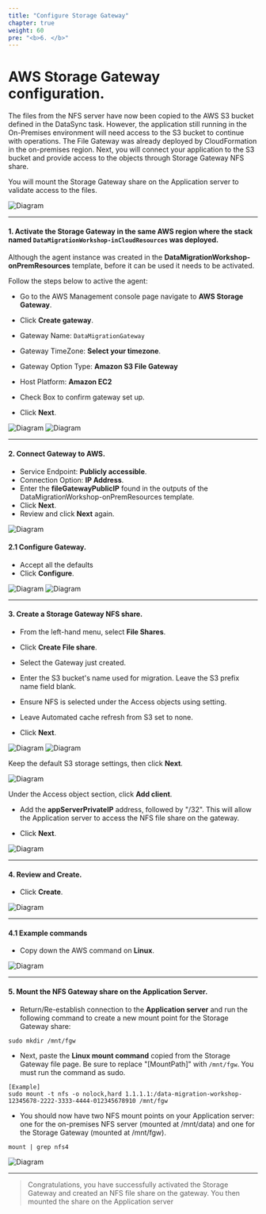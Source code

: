 ```yaml
---
title: "Configure Storage Gateway"
chapter: true
weight: 60
pre: "<b>6. </b>"
---
```


# AWS Storage Gateway configuration.

The files from the NFS server have now been copied to the AWS S3 bucket defined in the DataSync task. However, the application still running in the On-Premises environment will need access to the S3 bucket to continue with operations. The File Gateway was already deployed by CloudFormation in the on-premises region. Next, you will connect your application to the S3 bucket and provide access to the objects through Storage Gateway NFS share.

You will mount the Storage Gateway share on the Application server to validate access to the files.

![Diagram](/images/sgw1.png)

---

#### 1. Activate the Storage Gateway in the same AWS region where the stack named ```DataMigrationWorkshop-inCloudResources``` was deployed.

Although the agent instance was created in the **DataMigrationWorkshop-onPremResources** template, before it can be used it needs to be activated. 

Follow the steps below to active the agent:

- Go to the AWS Management console page navigate to **AWS Storage Gateway**.

- Click **Create gateway**.

- Gateway Name: <code>DataMigrationGateway</code>

- Gateway TimeZone: **Select your timezone**.

- Gateway Option Type: **Amazon S3 File Gateway**

- Host Platform: **Amazon EC2**  

- Check Box to confirm gateway set up.

- Click **Next**.

![Diagram](/images/sgw2.png)
![Diagram](/images/sgw3.png)

---

#### 2. Connect Gateway to AWS.

- Service Endpoint: **Publicly accessible**.
- Connection Option: **IP Address**.
- Enter the **fileGatewayPublicIP** found in the outputs of the DataMigrationWorkshop-onPremResources template.
- Click **Next**.
- Review and click **Next** again.

![Diagram](/images/sgw4.png)

#### 2.1 Configure Gateway.

- Accept all the defaults
- Click **Configure**.

![Diagram](/images/sgw5.png)
![Diagram](/images/sgw6.png)

---

#### 3. Create a Storage Gateway NFS share.

- From the left-hand menu, select **File Shares**.

- Click **Create File share**.

- Select the Gateway just created.

- Enter the S3 bucket's name used for migration. Leave the S3 prefix name field blank.

- Ensure NFS is selected under the Access objects using setting. 
- Leave Automated cache refresh from S3 set to none.
- Click **Next**.

![Diagram](/images/fgw1.png)
![Diagram](/images/fgw2.png)


Keep the default S3 storage settings, then click **Next**.

![Diagram](/images/fgw3.png)

Under the Access object section, click **Add client**. 

- Add the **appServerPrivateIP** address, followed by "/32". This will allow the Application server to access the NFS file share on the gateway.

- Click **Next**.

![Diagram](/images/fgw4.png)


---

#### 4. Review and Create.

- Click **Create**.

![Diagram](/images/fgw5.png)

---

#### 4.1 Example commands
- Copy down the AWS command on **Linux**.

![Diagram](/images/fgw7.png)

---

#### 5. Mount the NFS Gateway share on the Application Server.

- Return/Re-establish connection to the **Application server** and run the following command to create a new mount point for the Storage Gateway share:

```
sudo mkdir /mnt/fgw
```

- Next, paste the **Linux mount command** copied from the Storage Gateway file page. Be sure to replace "[MountPath]" with ```/mnt/fgw```. You must run the command as sudo.

```
[Example]
sudo mount -t nfs -o nolock,hard 1.1.1.1:/data-migration-workshop-12345678-2222-3333-4444-012345678910 /mnt/fgw
```

- You should now have two NFS mount points on your Application server: one for the on-premises NFS server (mounted at /mnt/data) and one for the Storage Gateway (mounted at /mnt/fgw).

```
mount | grep nfs4
```

![Diagram](/images/fgw6.png)

---

> Congratulations, you have successfully activated the Storage Gateway and created an NFS file share on the gateway. You then mounted the share on the Application server